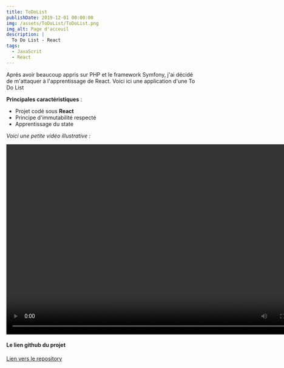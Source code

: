 ```yaml
---
title: ToDoList
publishDate: 2019-12-01 00:00:00
img: /assets/ToDoList/ToDoList.png
img_alt: Page d'acceuil
description: |
  To Do List - React
tags:
  - JavaScrit
  - React
---
```


Aprés avoir beaucoup appris sur PHP et le framework Symfony, j'ai décidé de m'attaquer à l'apprentissage de React.
Voici ici une application d'une To Do List

**Principales caractéristiques** :  
- Projet codé sous **React**
- Principe d'immutabilité respecté
- Apprentissage du state  

*Voici une petite vidéo illustrative :*  

<video width="800" height="500" controls>
  <source src="/assets/ToDoList/démo.mp4" type="video/mp4">
</video>  

#### Le lien github du projet

[Lien vers le repository](https://github.com/Gauthier14/To-do-list---React "Lien vers le repository")